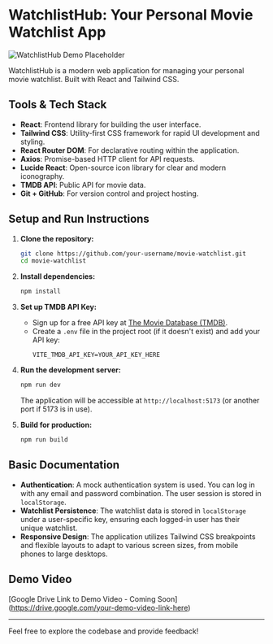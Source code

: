 # WatchlistHub: Your Personal Movie Watchlist App

![WatchlistHub Demo Placeholder](https://via.placeholder.com/800x400?text=Demo+Video+Placeholder)

WatchlistHub is a modern web application for managing your personal movie watchlist. Built with React and Tailwind CSS.

## Tools & Tech Stack

- **React**: Frontend library for building the user interface.
- **Tailwind CSS**: Utility-first CSS framework for rapid UI development and styling.
- **React Router DOM**: For declarative routing within the application.
- **Axios**: Promise-based HTTP client for API requests.
- **Lucide React**: Open-source icon library for clear and modern iconography.
- **TMDB API**: Public API for movie data.
- **Git + GitHub**: For version control and project hosting.

## Setup and Run Instructions

1.  **Clone the repository:**

    ```bash
    git clone https://github.com/your-username/movie-watchlist.git
    cd movie-watchlist
    ```

2.  **Install dependencies:**

    ```bash
    npm install
    ```

3.  **Set up TMDB API Key:**

    - Sign up for a free API key at [The Movie Database (TMDB)](https://www.themoviedb.org/).
    - Create a `.env` file in the project root (if it doesn't exist) and add your API key:
      ```
      VITE_TMDB_API_KEY=YOUR_API_KEY_HERE
      ```

4.  **Run the development server:**

    ```bash
    npm run dev
    ```

    The application will be accessible at `http://localhost:5173` (or another port if 5173 is in use).

5.  **Build for production:**
    ```bash
    npm run build
    ```

## Basic Documentation

- **Authentication**: A mock authentication system is used. You can log in with any email and password combination. The user session is stored in `localStorage`.
- **Watchlist Persistence**: The watchlist data is stored in `localStorage` under a user-specific key, ensuring each logged-in user has their unique watchlist.
- **Responsive Design**: The application utilizes Tailwind CSS breakpoints and flexible layouts to adapt to various screen sizes, from mobile phones to large desktops.

## Demo Video

[Google Drive Link to Demo Video - Coming Soon]
(https://drive.google.com/your-demo-video-link-here)

---

Feel free to explore the codebase and provide feedback!
